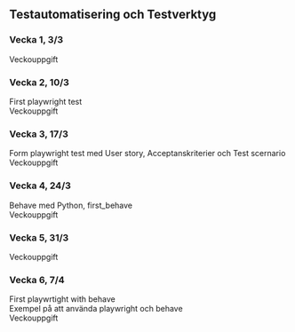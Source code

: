 ## Testautomatisering och Testverktyg

### Vecka 1, 3/3
Veckouppgift  

### Vecka 2, 10/3
First playwright test  
Veckouppgift  

### Vecka 3, 17/3
Form playwright test med User story, Acceptanskriterier och Test scernario  
Veckouppgift  

### Vecka 4, 24/3
Behave med Python, first_behave  
Veckouppgift  

### Vecka 5, 31/3
Veckouppgift  

### Vecka 6, 7/4
First playwrtight with behave  
Exempel på att använda playwright och behave  
Veckouppgift  
